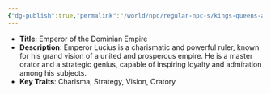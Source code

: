 ```yaml
---
{"dg-publish":true,"permalink":"/world/npc/regular-npc-s/kings-queens-and-important-figures/emperor-lucius-dominus/"}
---
```


- **Title**: Emperor of the Dominian Empire
- **Description**: Emperor Lucius is a charismatic and powerful ruler, known for his grand vision of a united and prosperous empire. He is a master orator and a strategic genius, capable of inspiring loyalty and admiration among his subjects.
- **Key Traits**: Charisma, Strategy, Vision, Oratory